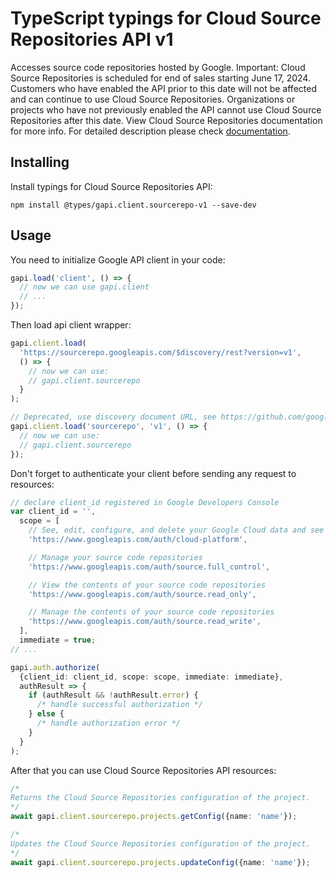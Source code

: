 # TypeScript typings for Cloud Source Repositories API v1

Accesses source code repositories hosted by Google. Important: Cloud Source Repositories is scheduled for end of sales starting June 17, 2024. Customers who have enabled the API prior to this date will not be affected and can continue to use Cloud Source Repositories. Organizations or projects who have not previously enabled the API cannot use Cloud Source Repositories after this date. View Cloud Source Repositories documentation for more info.
For detailed description please check [documentation](https://cloud.google.com/source-repositories/docs).

## Installing

Install typings for Cloud Source Repositories API:

```
npm install @types/gapi.client.sourcerepo-v1 --save-dev
```

## Usage

You need to initialize Google API client in your code:

```typescript
gapi.load('client', () => {
  // now we can use gapi.client
  // ...
});
```

Then load api client wrapper:

```typescript
gapi.client.load(
  'https://sourcerepo.googleapis.com/$discovery/rest?version=v1',
  () => {
    // now we can use:
    // gapi.client.sourcerepo
  }
);
```

```typescript
// Deprecated, use discovery document URL, see https://github.com/google/google-api-javascript-client/blob/master/docs/reference.md#----gapiclientloadname----version----callback--
gapi.client.load('sourcerepo', 'v1', () => {
  // now we can use:
  // gapi.client.sourcerepo
});
```

Don't forget to authenticate your client before sending any request to resources:

```typescript
// declare client_id registered in Google Developers Console
var client_id = '',
  scope = [
    // See, edit, configure, and delete your Google Cloud data and see the email address for your Google Account.
    'https://www.googleapis.com/auth/cloud-platform',

    // Manage your source code repositories
    'https://www.googleapis.com/auth/source.full_control',

    // View the contents of your source code repositories
    'https://www.googleapis.com/auth/source.read_only',

    // Manage the contents of your source code repositories
    'https://www.googleapis.com/auth/source.read_write',
  ],
  immediate = true;
// ...

gapi.auth.authorize(
  {client_id: client_id, scope: scope, immediate: immediate},
  authResult => {
    if (authResult && !authResult.error) {
      /* handle successful authorization */
    } else {
      /* handle authorization error */
    }
  }
);
```

After that you can use Cloud Source Repositories API resources: <!-- TODO: make this work for multiple namespaces -->

```typescript
/*
Returns the Cloud Source Repositories configuration of the project.
*/
await gapi.client.sourcerepo.projects.getConfig({name: 'name'});

/*
Updates the Cloud Source Repositories configuration of the project.
*/
await gapi.client.sourcerepo.projects.updateConfig({name: 'name'});
```
